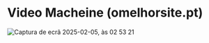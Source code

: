# Video Macheine (omelhorsite.pt)  

![Captura de ecrã 2025-02-05, às 02 53 21](https://github.com/user-attachments/assets/56e988ef-d3b5-4a76-bb98-e206ee6b9243)

